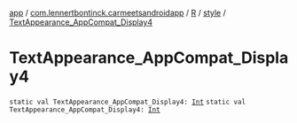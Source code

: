 [app](../../../index.md) / [com.lennertbontinck.carmeetsandroidapp](../../index.md) / [R](../index.md) / [style](index.md) / [TextAppearance_AppCompat_Display4](./-text-appearance_-app-compat_-display4.md)

# TextAppearance_AppCompat_Display4

`static val TextAppearance_AppCompat_Display4: `[`Int`](https://kotlinlang.org/api/latest/jvm/stdlib/kotlin/-int/index.html)
`static val TextAppearance_AppCompat_Display4: `[`Int`](https://kotlinlang.org/api/latest/jvm/stdlib/kotlin/-int/index.html)